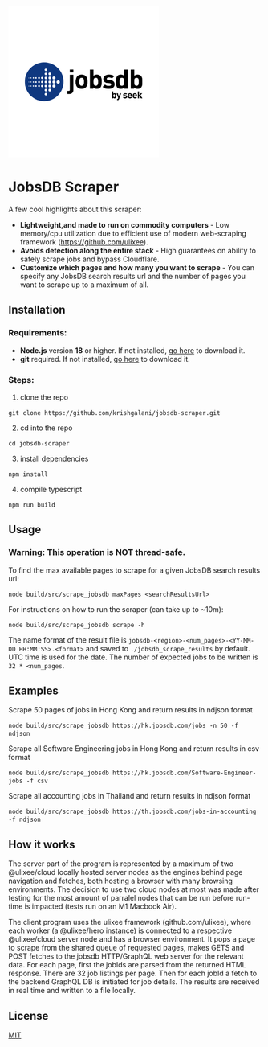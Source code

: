 <img src="assets/jobsdb.png" width="300" height="auto"><br>
# JobsDB Scraper

A few cool highlights about this scraper:

- **Lightweight,and made to run on commodity computers** - Low memory/cpu utilization due to efficient use of modern web-scraping framework (https://github.com/ulixee).
- **Avoids detection along the entire stack** - High guarantees on ability to safely scrape jobs and bypass Cloudflare.
- **Customize which pages and how many you want to scrape** - You can specify any JobsDB search results url and the number of pages you want to scrape up to a maximum of all.

## Installation

### Requirements:

- **Node.js** version **18** or higher. If not installed, [go here](https://nodejs.org/en/download/) to download it.
- **git** required. If not installed, [go here](https://git-scm.com/book/en/v2/Getting-Started-Installing-Git) to download it.
### Steps:
1. clone the repo
```shell script
git clone https://github.com/krishgalani/jobsdb-scraper.git
```
2. cd into the repo
```shell script
cd jobsdb-scraper
```
3. install dependencies
```shell script
npm install 
```
4. compile typescript
```shell script
npm run build
```

## Usage
### Warning: This operation is **NOT** thread-safe.

To find the max available pages to scrape for a given JobsDB search results url:
```shell script
node build/src/scrape_jobsdb maxPages <searchResultsUrl>
```
For instructions on how to run the scraper (can take up to ~10m):
```shell script
node build/src/scrape_jobsdb scrape -h 
```
The name format of the result file is `jobsdb-<region>-<num_pages>-<YY-MM-DD HH:MM:SS>.<format>` and saved to `./jobsdb_scrape_results` by default. UTC time is used for the date. The number of expected jobs to be written is `32 * <num_pages`.


## Examples

Scrape 50 pages of jobs in Hong Kong and return results in ndjson format
```shell script
node build/src/scrape_jobsdb https://hk.jobsdb.com/jobs -n 50 -f ndjson
```

Scrape all Software Engineering jobs in Hong Kong and return results in csv format
```shell script
node build/src/scrape_jobsdb https://hk.jobsdb.com/Software-Engineer-jobs -f csv
```

Scrape all accounting jobs in Thailand and return results in ndjson format
```shell script
node build/src/scrape_jobsdb https://th.jobsdb.com/jobs-in-accounting -f ndjson 
```

## How it works

The server part of the program is represented by a maximum of two @ulixee/cloud locally hosted server nodes as the engines behind page navigation and fetches, both hosting a browser with many browsing environments. The decision to use two cloud nodes at most was made after testing for the most amount of parralel nodes that can be run before run-time is impacted (tests run on an M1 Macbook Air).

The client program uses the ulixee framework (github.com/ulixee), where each worker (a @ulixee/hero instance) is connected to a respective @ulixee/cloud server node and has a browser environment. It pops a page to scrape from the shared queue of requested pages,  makes GETS and POST fetches to the jobsdb HTTP/GraphQL web server for the relevant data. For each page, first the jobIds are parsed from the returned HTML response. There are 32 job listings per page. Then for each jobId a fetch to the backend GraphQL DB is initiated for job details. The results are received in real time and written to a file locally. 

## License

[MIT](LICENSE)